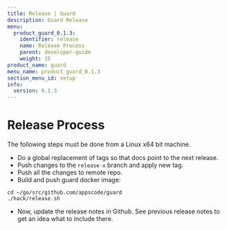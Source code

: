 ```yaml
---
title: Release | Guard
description: Guard Release
menu:
  product_guard_0.1.3:
    identifier: release
    name: Release Process
    parent: developer-guide
    weight: 15
product_name: guard
menu_name: product_guard_0.1.3
section_menu_id: setup
info:
  version: 0.1.3
---
```


# Release Process

The following steps must be done from a Linux x64 bit machine.

- Do a global replacement of tags so that docs point to the next release.
- Push changes to the `release-x` branch and apply new tag.
- Push all the changes to remote repo.
- Build and push guard docker image:

```console
cd ~/go/src/github.com/appscode/guard
./hack/release.sh
```

- Now, update the release notes in Github. See previous release notes to get an idea what to include there.
